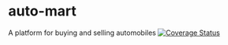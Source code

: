 # auto-mart
A platform for buying and selling automobiles
[![Coverage Status](https://coveralls.io/repos/github/darmhoo/auto-mart/badge.svg?branch=develop)](https://coveralls.io/github/darmhoo/auto-mart?branch=develop)